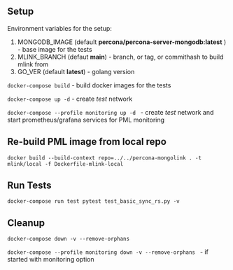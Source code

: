 ## Setup ##

Environment variables for  the setup:
1) MONGODB_IMAGE (default **percona/percona-server-mongodb:latest** ) - base image for the tests
2) MLINK_BRANCH (defaut **main**) - branch, or tag, or commithash to build mlink from
3) GO_VER (default **latest**) - golang version

```docker-compose build``` - build docker images for the tests

```docker-compose up -d``` - create *test* network

```docker-compose --profile monitoring up -d ``` - create *test* network and start prometheus/grafana services for PML monitoring

## Re-build PML image from local repo ##

```docker build --build-context repo=../../percona-mongolink . -t mlink/local -f Dockerfile-mlink-local```

## Run Tests ##

```docker-compose run test pytest test_basic_sync_rs.py -v```

## Cleanup ##

```docker-compose down -v --remove-orphans```

```docker-compose --profile monitoring down -v --remove-orphans ``` - if started with monitoring option
